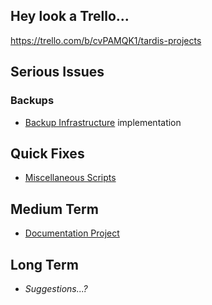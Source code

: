 ## Hey look a Trello...

<https://trello.com/b/cvPAMQK1/tardis-projects>

## Serious Issues

### Backups

-   [Backup Infrastructure](Backup_Infrastructure "wikilink")
    implementation

## Quick Fixes

-   [Miscellaneous Scripts](Miscellaneous_Scripts "wikilink")

## Medium Term

-   [Documentation Project](Documentation_Project "wikilink")

## Long Term

-   *Suggestions...?*